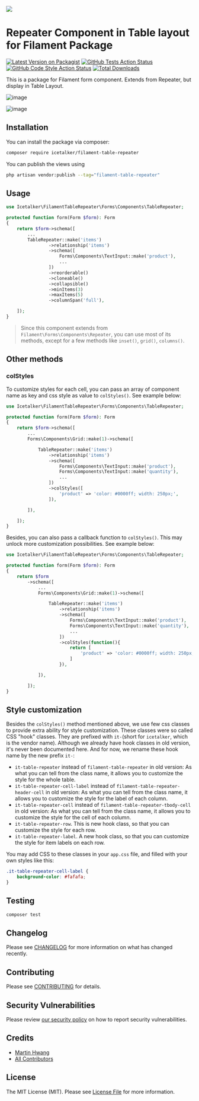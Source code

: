 
[<img src="https://github-ads.s3.eu-central-1.amazonaws.com/support-ukraine.svg?t=1" />](https://supportukrainenow.org)

# Repeater Component in Table layout for Filament Package

[![Latest Version on Packagist](https://img.shields.io/packagist/v/icetalker/filament-table-repeater.svg?style=flat-square)](https://packagist.org/packages/icetalker/filament-table-repeater)
[![GitHub Tests Action Status](https://img.shields.io/github/workflow/status/icetalker/filament-table-repeater/run-tests?label=tests)](https://github.com/icetalker/filament-table-repeater/actions?query=workflow%3Arun-tests+branch%3Amain)
[![GitHub Code Style Action Status](https://img.shields.io/github/workflow/status/icetalker/filament-table-repeater/Check%20&%20fix%20styling?label=code%20style)](https://github.com/icetalker/filament-table-repeater/actions?query=workflow%3A"Check+%26+fix+styling"+branch%3Amain)
[![Total Downloads](https://img.shields.io/packagist/dt/icetalker/filament-table-repeater.svg?style=flat-square)](https://packagist.org/packages/icetalker/filament-table-repeater)

This is a package for Filament form component. Extends from Repeater, but display in Table Layout.

![image](https://raw.githubusercontent.com/icetalker/filament-table-repeater/main/screenshots/filament-table-repeater-light.png)

![image](https://raw.githubusercontent.com/icetalker/filament-table-repeater/main/screenshots/filament-table-repeater-dark.png)

## Installation

You can install the package via composer:

```bash
composer require icetalker/filament-table-repeater
```

You can publish the views using

```bash
php artisan vendor:publish --tag="filament-table-repeater"
```

## Usage

```php
use Icetalker\FilamentTableRepeater\Forms\Components\TableRepeater;

protected function form(Form $form): Form
{
    return $form->schema([
        ...
        TableRepeater::make('items')
                ->relationship('items')
                ->schema([
                    Forms\Components\TextInput::make('product'),
                    ...
                ])
                ->reorderable()
                ->cloneable()
                ->collapsible()
                ->minItems(3)
                ->maxItems(5)
                ->columnSpan('full'),

    ]);
}
```

> Since this component extends from `Filament\Forms\Components\Repeater`, you can use most of its methods, except for a few methods like `inset()`, `grid()`, `columns()`. 

## Other methods

### colStyles

To customize styles for each cell, you can pass an array of component name as key and css style as value to `colStyles()`.  See example below:

```php
use Icetalker\FilamentTableRepeater\Forms\Components\TableRepeater;

protected function form(Form $form): Form
{
    return $form->schema([
        ...
        Forms\Components\Grid::make(1)->schema([

            TableRepeater::make('items')
                ->relationship('items')
                ->schema([
                    Forms\Components\TextInput::make('product'),
                    Forms\Components\TextInput::make('quantity'),
                    ...
                ])
                ->colStyles([
                    'product' => 'color: #0000ff; width: 250px;',
                ]),

        ]),

    ]);
}
```

Besides, you can also pass a callback function to `colStyles()`. This may unlock more customization possibilities. See example below:

```php
use Icetalker\FilamentTableRepeater\Forms\Components\TableRepeater;

protected function form(Form $form): Form
{
    return $form
        ->schema([
            ...
            Forms\Components\Grid::make(1)->schema([

                TableRepeater::make('items')
                    ->relationship('items')
                    ->schema([
                        Forms\Components\TextInput::make('product'),
                        Forms\Components\TextInput::make('quantity'),
                        ...
                    ])
                    ->colStyles(function(){
                        return [
                            'product' => 'color: #0000ff; width: 250px;',
                        ]
                    }),

            ]),

        ]);
}
```

## Style customization

Besides the `colStyles()` method mentioned above, we use few css classes to provide extra ability for style customization. These classes were so called CSS "hook" classes. They are prefixed with `it-`(short for `icetalker`, which is the vendor name). Although we already have hook classes in old version, it's never been documented here. And for now, we rename these hook name by the new prefix `it-`:

- `it-table-repeater` instead of `filament-table-repeater` in old version: As what you can tell from the class name, it allows you to customize the style for the whole table.
- `it-table-repeater-cell-label` instead of `filament-table-repeater-header-cell` in old version: As what you can tell from the class name, it allows you to customize the style for the label of each column.
- `it-table-repeater-cell` instead of `filament-table-repeater-tbody-cell` in old version: As what you can tell from the class name, it allows you to customize the style for the cell of each column.
- `it-table-repeater-row`. This is new hook class, so that you can customize the style for each row. 
- `it-table-repeater-label`. A new hook class, so that you can customize the style for item labels on each row.

You may add CSS to these classes in your `app.css` file, and filled with your own styles like this:

```css
.it-table-repeater-cell-label {
    background-color: #fafafa;
}
```

## Testing

```bash
composer test
```

## Changelog

Please see [CHANGELOG](CHANGELOG.md) for more information on what has changed recently.

## Contributing

Please see [CONTRIBUTING](https://github.com/spatie/.github/blob/main/CONTRIBUTING.md) for details.

## Security Vulnerabilities

Please review [our security policy](../../security/policy) on how to report security vulnerabilities.

## Credits

- [Martin Hwang](https://github.com/icetalker)
- [All Contributors](../../contributors)

## License

The MIT License (MIT). Please see [License File](LICENSE.md) for more information.
